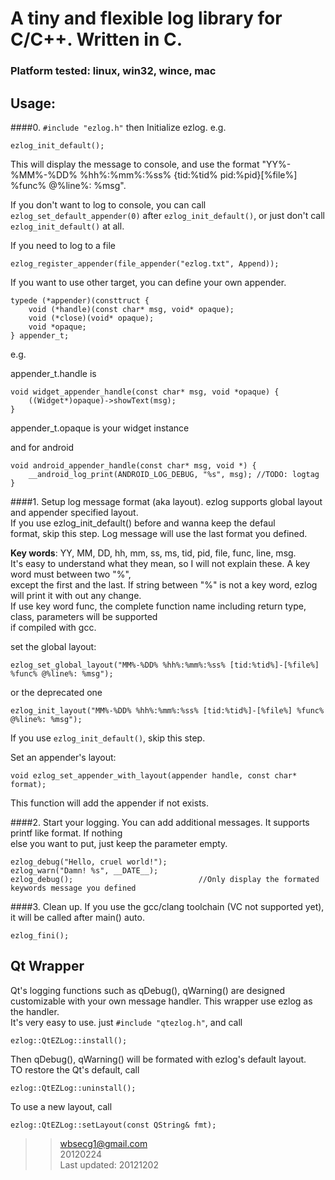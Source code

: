 # A tiny and flexible log library for C/C++. Written in C.

### Platform tested: linux, win32, wince, mac

## Usage:
####0.  `#include "ezlog.h"` then Initialize ezlog. e.g.

    ezlog_init_default();

This will display the message to console, and use the format "YY%-%MM%-%DD% %hh%:%mm%:%ss% {tid:%tid% pid:%pid}[%file%] %func% @%line%: %msg".

If you don't want to log to console, you can call `ezlog_set_default_appender(0)` after `ezlog_init_default()`, or just don't call `ezlog_init_default()` at all.

If you need to log to a file

    ezlog_register_appender(file_appender("ezlog.txt", Append));

If you want to use other target, you can define your own appender.


    typede (*appender)(consttruct {
        void (*handle)(const char* msg, void* opaque);
        void (*close)(void* opaque);
        void *opaque;
    } appender_t;

e.g.

appender_t.handle is

    void widget_appender_handle(const char* msg, void *opaque) {
        ((Widget*)opaque)->showText(msg);
    }

appender_t.opaque is your widget instance

and for android

    void android_appender_handle(const char* msg, void *) {
        __android_log_print(ANDROID_LOG_DEBUG, "%s", msg); //TODO: logtag
    }


####1. Setup log message format (aka layout).
ezlog supports global layout and appender specified layout.  
If you use ezlog_init_default() before and wanna keep the defaul  
format, skip this step. Log message will use the last format you defined.  

**Key words**: YY, MM, DD, hh, mm, ss, ms, tid, pid, file, func, line, msg.  
It's easy to understand what they mean, so I will not explain these. A key word must between two "%",  
except the first and the last. If string between "%" is not a key word, ezlog will print it with out any change.  
If use key word func, the complete function name including return type, class, parameters will be supported  
if compiled with gcc.  

set the global layout:  

    ezlog_set_global_layout("MM%-%DD% %hh%:%mm%:%ss% [tid:%tid%]-[%file%] %func% @%line%: %msg");

or the deprecated one  

    ezlog_init_layout("MM%-%DD% %hh%:%mm%:%ss% [tid:%tid%]-[%file%] %func% @%line%: %msg");


If you use `ezlog_init_default()`, skip this step.

Set an appender's layout:

    void ezlog_set_appender_with_layout(appender handle, const char* format);

This function will add the appender if not exists.


####2.  Start your logging. You can add additional messages. It supports printf like format. If nothing  
else you want to put, just keep the parameter empty.

    ezlog_debug("Hello, cruel world!");  
    ezlog_warn("Damn! %s", __DATE__);  
    ezlog_debug();                            //Only display the formated keywords message you defined  


####3. Clean up. If you use the gcc/clang toolchain (VC not supported yet), it will be called after main() auto.

    ezlog_fini();


## Qt Wrapper

Qt's logging functions such as qDebug(), qWarning() are designed customizable with your own message handler. This wrapper use ezlog as the handler.  
It's very easy to use. just `#include "qtezlog.h"`, and call

    ezlog::QtEZLog::install();

Then qDebug(), qWarning() will be formated with ezlog's default layout.  
TO restore the Qt's default, call

    ezlog::QtEZLog::uninstall();

To use a new layout, call

    ezlog::QtEZLog::setLayout(const QString& fmt);


>> wbsecg1@gmail.com  
>> 20120224  
>> Last updated: 20121202  
